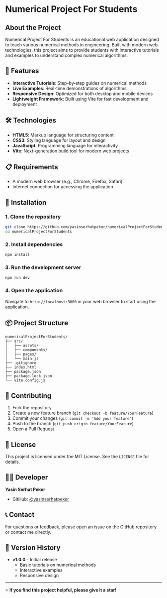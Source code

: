 # Numerical Project For Students

## About the Project

Numerical Project For Students is an educational web application designed to teach various numerical methods in engineering. Built with modern web technologies, this project aims to provide students with interactive tutorials and examples to understand complex numerical algorithms.

## 🚀 Features

- **Interactive Tutorials**: Step-by-step guides on numerical methods
- **Live Examples**: Real-time demonstrations of algorithms
- **Responsive Design**: Optimized for both desktop and mobile devices
- **Lightweight Framework**: Built using Vite for fast development and deployment

## 🛠️ Technologies

- **HTML5**: Markup language for structuring content
- **CSS3**: Styling language for layout and design
- **JavaScript**: Programming language for interactivity
- **Vite**: Next-generation build tool for modern web projects

## 📋 Requirements

- A modern web browser (e.g., Chrome, Firefox, Safari)
- Internet connection for accessing the application

## 🔧 Installation

### 1. Clone the repository
```bash
git clone https://github.com/yasinserhatpeker/numericalProjectForStudents.git
cd numericalProjectForStudents
```

### 2. Install dependencies
```bash
npm install
```

### 3. Run the development server
```bash
npm run dev
```

### 4. Open the application
Navigate to `http://localhost:3000` in your web browser to start using the application.

## 📦 Project Structure

```
numericalProjectForStudents/
├── src/
│   ├── assets/
│   ├── components/
│   ├── pages/
│   └── main.js
├── .gitignore
├── index.html
├── package.json
├── package-lock.json
└── vite.config.js
```

## 🤝 Contributing

1. Fork the repository
2. Create a new feature branch (`git checkout -b feature/YourFeature`)
3. Commit your changes (`git commit -m 'Add your feature'`)
4. Push to the branch (`git push origin feature/YourFeature`)
5. Open a Pull Request

## 📄 License

This project is licensed under the MIT License. See the `LICENSE` file for details.

## 👨‍💻 Developer

**Yasin Serhat Peker**
- GitHub: [@yasinserhatpeker](https://github.com/yasinserhatpeker)

## 📞 Contact

For questions or feedback, please open an issue on the GitHub repository or contact me directly.

## 🔄 Version History

- **v1.0.0** - Initial release
  - Basic tutorials on numerical methods
  - Interactive examples
  - Responsive design

---

⭐ **If you find this project helpful, please give it a star!**
